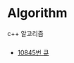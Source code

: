 # Algorithm
c++ 알고리즘

### 
- [10845번 큐](https://github.com/ImYurim/Algorithm/blob/main/%ED%81%90.cpp)
